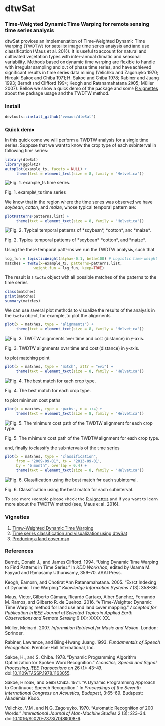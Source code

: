 <!--
# Otput to render md file for github webpage 
output_format = rmarkdown::md_document(variant = "markdown_github", preserve_yaml = TRUE)
# Render vignettes
rmarkdown::render(input="./vignettes/twdtw.Rmd",        output_format=output_format)
rmarkdown::render(input="./vignettes/dtwSat_usage.Rmd", output_format=output_format)
rmarkdown::render(input="./vignettes/lucc.Rmd",         output_format=output_format)
-->
dtwSat
======

### Time-Weighted Dynamic Time Warping for remote sensing time series analysis

dtwSat provides an implementation of Time-Weighted Dynamic Time Warping (TWDTW) for satellite image time series analysis and land use classification (Maus et al. 2016). It is useful to account for natural and cultivated vegetation types with inter-annual climatic and seasonal variability. Methods based on dynamic time warping are flexible to handle with irregular sampling and out of phase time series, and have achieved significant results in time series data mining (Velichko and Zagoruyko 1970; Hiroaki Sakoe and Chiba 1971; H. Sakoe and Chiba 1978; Rabiner and Juang 1993; Berndt and Clifford 1994; Keogh and Ratanamahatana 2005; Müller 2007). Bellow we show a quick demo of the package and some [R vignettes](#vignettes) about the package usage and the TWDTW method.

### Install

``` r
devtools::install_github("vwmaus/dtwSat")
```

### Quick demo

In this quick dome we will perform a TWDTW analysis for a single time series. Suppose that we want to know the crop type of each subinterval in following time series:

``` r
library(dtwSat)
library(ggplot2)
autoplot(example_ts, facets = NULL) + 
     theme(text = element_text(size = 8, family = "Helvetica"))
```

<img src="figure/plot-example_ts-ts-1.png" alt="Fig. 1. example_ts time series."  />
<p class="caption">
Fig. 1. example\_ts time series.
</p>

We know that in the region where the time series was observed we have *soybean*, *cotton*, and *maize*, whose typical temporal pattern are:

``` r
plotPatterns(patterns.list) + 
     theme(text = element_text(size = 8, family = "Helvetica"))
```

<img src="figure/plot-patterns-1.png" alt="Fig. 2. Typical temporal patterns of *soybean*, *cotton*, and *maize*."  />
<p class="caption">
Fig. 2. Typical temporal patterns of *soybean*, *cotton*, and *maize*.
</p>

Using the these temporal patterns we run the TWDTW analysis, such that

``` r
log_fun = logisticWeight(alpha=-0.1, beta=100) # Logistic time-weight
matches = twdtw(x=example_ts, patterns=patterns.list,
             weight.fun = log_fun, keep=TRUE) 
```

The result is a `twdtw` object with all possible matches of the patterns to the time series

``` r
class(matches)
print(matches)
summary(matches)
```

We can use several plot methods to visualize the results of the analysis in the `twdtw` object, for example, to plot the alignments

``` r
plot(x = matches, type = "alignments") + 
     theme(text = element_text(size = 8, family = "Helvetica"))
```

<img src="figure/plot-alignment-1.png" alt="Fig. 3. TWDTW alignments over time and cost (distance) in y-axis."  />
<p class="caption">
Fig. 3. TWDTW alignments over time and cost (distance) in y-axis.
</p>

to plot matching point

``` r
plot(x = matches, type = "match", attr = "evi") + 
     theme(text = element_text(size = 8, family = "Helvetica"))
```

<img src="figure/plot-match-1.png" alt="Fig. 4. The best match for each crop type."  />
<p class="caption">
Fig. 4. The best match for each crop type.
</p>

to plot minimum cost paths

``` r
plot(x = matches, type = "paths", n = 1:4) + 
     theme(text = element_text(size = 8, family = "Helvetica"))
```

<img src="figure/plot-path-1.png" alt="Fig. 5. The minimum cost path of the TWDTW alignment for each crop type."  />
<p class="caption">
Fig. 5. The minimum cost path of the TWDTW alignment for each crop type.
</p>

and, finally to classify the subintervals of the time series

``` r
plot(x = matches, type = "classification",
     from = "2009-09-01", to = "2013-09-01", 
     by = "6 month", overlap = 0.4) + 
     theme(text = element_text(size = 8, family = "Helvetica"))
```

<img src="figure/plot-group-1.png" alt="Fig. 6. Classification using the best match for each subinterval."  />
<p class="caption">
Fig. 6. Classification using the best match for each subinterval.
</p>

To see more example please check the [R vignettes](#vignettes) and if you want to learn more about the TWDTW method (see, Maus et al. 2016).

### Vignettes

1.  [Timw-Weighted Dynamic Time Warping](./vignettes/twdtw.md)
2.  [Time series classification and visualization using dtwSat](./vignettes/dtwSat_usage.md)
3.  [Producing a land cover map](./vignettes/lucc.md)

### References

Berndt, Donald J., and James Clifford. 1994. “Using Dynamic Time Warping to Find Patterns in Time Series.” In *KDD Workshop*, edited by Usama M. Fayyad and Ramasamy Uthurusamy, 359–70. AAAI Press.

Keogh, Eamonn, and Chotirat Ann Ratanamahatana. 2005. “Exact Indexing of Dynamic Time Warping.” *Knowledge Information Systems* 7 (3): 358–86.

Maus, Victor, Gilberto Câmara, Ricardo Cartaxo, Alber Sanchez, Fernando M. Ramos, and Gilberto R. de Queiroz. 2016. “A Time-Weighted Dynamic Time Warping method for land use and land cover mapping.” *Accepted for Publication in IEEE Journal of Selected Topics in Applied Earth Observations and Remote Sensing* 9 (X): XXXX–XX.

Müller, Meinard. 2007. *Information Retrieval for Music and Motion*. London: Springer.

Rabiner, Lawrence, and Biing-Hwang Juang. 1993. *Fundamentals of Speech Recognition*. Prentice-Hall International, Inc.

Sakoe, H., and S. Chiba. 1978. “Dynamic Programming Algorithm Optimization for Spoken Word Recognition.” *Acoustics, Speech and Signal Processing, IEEE Transactions on* 26 (1): 43–49. doi:[10.1109/TASSP.1978.1163055](http://dx.doi.org/10.1109/TASSP.1978.1163055).

Sakoe, Hiroaki, and Seibi Chiba. 1971. “A Dynamic Programming Approach to Continuous Speech Recognition.” In *Proceedings of the Seventh International Congress on Acoustics, Budapest*, 3:65–69. Budapest: Akadémiai Kiadó.

Velichko, V.M., and N.G. Zagoruyko. 1970. “Automatic Recognition of 200 Words.” *International Journal of Man-Machine Studies* 2 (3): 223–34. doi:[10.1016/S0020-7373(70)80008-6](http://dx.doi.org/10.1016/S0020-7373(70)80008-6).
